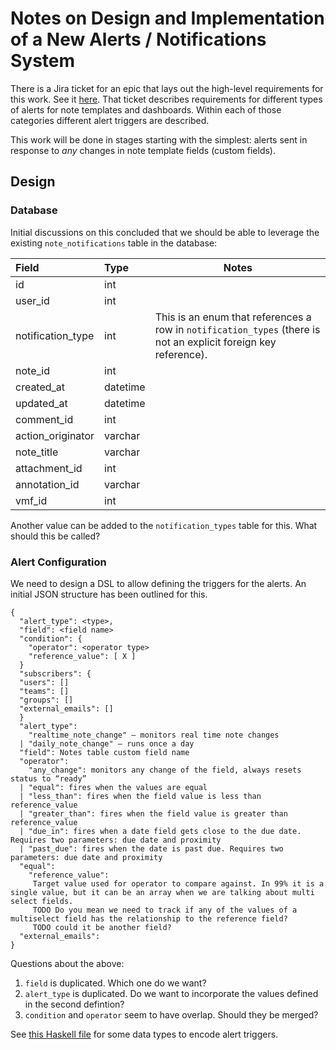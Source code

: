 # Notes on Design and Implementation of a New Alerts / Notifications System

There is a Jira ticket for an epic that lays out the high-level requirements for
this work.  See it [here](https://jira.verityrms.com/browse/RMS-3032).  That
ticket describes requirements for different types of alerts for note templates
and dashboards.  Within each of those categories different alert triggers are
described.

This work will be done in stages starting with the simplest: alerts sent in
response to *any* changes in note template fields (custom fields).

## Design

### Database

Initial discussions on this concluded that we should be able to leverage the
existing `note_notifications` table in the database:

| Field             | Type     | Notes                                                                                                           |
|:------------------|:---------|-----------------------------------------------------------------------------------------------------------------|
| id                | int      |                                                                                                                 |
| user_id           | int      |                                                                                                                 |
| notification_type | int      | This is an enum that references a row in `notification_types` (there is not an explicit foreign key reference). |
| note_id           | int      |                                                                                                                 |
| created_at        | datetime |                                                                                                                 |
| updated_at        | datetime |                                                                                                                 |
| comment_id        | int      |                                                                                                                 |
| action_originator | varchar  |                                                                                                                 |
| note_title        | varchar  |                                                                                                                 |
| attachment_id     | int      |                                                                                                                 |
| annotation_id     | varchar  |                                                                                                                 |
| vmf_id            | int      |                                                                                                                 |

Another value can be added to the `notification_types` table for this.  What
should this be called?

### Alert Configuration

We need to design a DSL to allow defining the triggers for the alerts.  An
initial JSON structure has been outlined for this.

```
{
  "alert_type": <type>,
  "field": <field name>
  "condition": {
    "operator": <operator type>
    "reference_value": [ X ]
  }
  "subscribers": {
  "users": []
  "teams": []
  "groups": []
  "external_emails": []
  }
  "alert_type":
    "realtime_note_change" – monitors real time note changes
  | "daily_note_change" – runs once a day
  "field": Notes table custom field name
  "operator":
    "any_change": monitors any change of the field, always resets status to “ready”
  | "equal": fires when the values are equal
  | "less_than": fires when the field value is less than reference_value
  | "greater_than": fires when the field value is greater than reference_value
  | "due_in": fires when a date field gets close to the due date. Requires two parameters: due date and proximity
  | "past_due": fires when the date is past due. Requires two parameters: due date and proximity
  "equal":
    "reference_value":
     Target value used for operator to compare against. In 99% it is a single value, but it can be an array when we are talking about multi select fields.
     TODO Do you mean we need to track if any of the values of a multiselect field has the relationship to the reference field?
     TODO could it be another field?
  "external_emails":
}
```

Questions about the above:

1. `field` is duplicated. Which one do we want?
1. `alert_type` is duplicated. Do we want to incorporate the values defined in
   the second defintion?
1. `condition` and `operator` seem to have overlap.  Should they be merged?

See [this Haskell file](TriggerAlerts.hs) for some data types to encode alert triggers.
